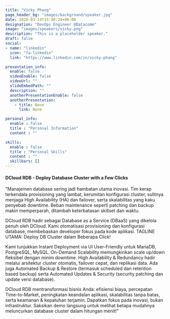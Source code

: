 ```yaml
---
title: "Vicky Phang"
page_header_bg: "images/background/speaker.jpg"
date: 2020-03-14T15:40:24+06:00
designation: "DevOps Engineer @Datacomm"
image: "images/speakers/vicky.png"
description: "This is a placeholder speaker."
draft: false
social:
- name: "linkedin"
  icon: "fa-linkedin"
  link: "https://www.linkedin.com/in/vicky-phang"

presentation_info:
  enable: false
  videoEnable: false
  videoUrl: ""
  slideEmbedPath: ""
  description: ""
  anotherPresentationEnable: false
  anotherPresentation:
    - title: None
      link: None

personal_info:
  enable : false
  title : "Personal Information"
  content : ""

skills:
  enable : false
  title : "Personal Skills"
  content : ""
  skillbars: []
---
```


#### DCloud RDB - Deploy Database Cluster with a Few Clicks

"Manajemen database sering jadi hambatan utama inovasi. Tim kerap terkendala provisioning yang lambat, kerumitan konfigurasi cluster, sulitnya menjaga High Availability (HA) dan failover, serta skalabilitas yang kaku penyebab downtime. Beban maintenance seperti patching dan backup makin memperparah, ditambah keterbatasan skillset dan waktu.

DCloud RDB hadir sebagai Database as a Service (DBaaS) yang dikelola penuh oleh DCloud. Kami otomatisasi provisioning dan konfigurasi database, membebaskan developer fokus pada kode aplikasi. TAGLINE UTAMA: Deploy DB Cluster dalam Beberapa Click!

Kami tunjukkan Instant Deployment via UI User-Friendly untuk MariaDB, PostgreSQL, MySQL. On-Demand Scalability memungkinkan scale up/down fleksibel dengan minim downtime. High Availability & Redundancy hadir melalui arsitektur cluster otomatis, failover cepat, dan replikasi data. Ada juga Automated Backup & Restore (termasuk scheduled dan retention based backup) serta Automated Updates & Security (security patching dan update versi database).

DCloud RDB mentransformasi bisnis Anda: efisiensi biaya, percepatan Time-to-Market, peningkatan keandalan aplikasi, skalabilitas tanpa batas, serta keamanan & kepatuhan terjamin. Dapatkan fokus pada inovasi, bukan infrastruktur. Saksikan demo langsung untuk melihat betapa mudahnya meluncurkan database cluster dalam hitungan menit!"
